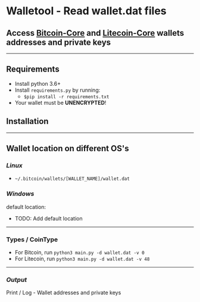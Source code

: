 # Walletool - Read wallet.dat files

## Access [Bitcoin-Core](https://bitcoin.org/en/bitcoin-core/) and [Litecoin-Core](https://litecoin.org/) wallets __addresses__ and __private keys__

-----------------------------------------------------------

## Requirements

* Install python 3.6+
* Install `requirements.py` by running:
  * `$pip install -r requirements.txt`
* Your wallet must be __UNENCRYPTED__!

## Installation

<!-- - Install the `bsddb3` module (if you're on Windows, use Gohlke's site). -->

-----------------------------------------------------------

## Wallet location on different OS's

### _Linux_

* `~/.bitcoin/wallets/[WALLET_NAME]/wallet.dat`

### _Windows_

default location:  

* TODO: Add default location

-----------------------------------------------------------

### Types / CoinType

* For Bitcoin, run `python3 main.py -d wallet.dat -v 0`
* For Litecoin, run `python3 main.py -d wallet.dat -v 48`

-----------------------------------------------------------

### _Output_

Print / Log - Wallet addresses and private keys

<!-- Install berkely DB
https://www.linuxfromscratch.org/blfs/view/svn/server/db.html

Alt: 
  `$ sudo apt install libdb-dev && pip install bsddb3` -->